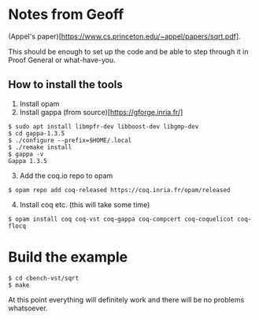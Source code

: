 # Notes from Geoff

(Appel's paper)[https://www.cs.princeton.edu/~appel/papers/sqrt.pdf].

This should be enough to set up the code and be able to step through it in Proof
General or what-have-you.

## How to install the tools

1. Install opam
2. Install gappa (from source)[https://gforge.inria.fr/]
```
$ sudo apt install libmpfr-dev libboost-dev libgmp-dev
$ cd gappa-1.3.5
$ ./configure --prefix=$HOME/.local
$ ./remake install
$ gappa -v
Gappa 1.3.5
```
3. Add the coq.io repo to opam
```
$ opam repo add coq-released https://coq.inria.fr/opam/released
```
4. Install coq etc. (this will take some time)
```
$ opam install coq coq-vst coq-gappa coq-compcert coq-coquelicot coq-flocq
```

# Build the example

```
$ cd cbench-vst/sqrt
$ make
```

At this point everything will definitely work and there will be no problems whatsoever.
